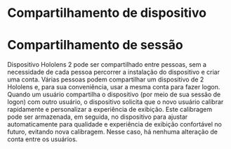 # <a name="device-sharing"></a>Compartilhamento de dispositivo


# <a name="session-sharing"></a>Compartilhamento de sessão

Dispositivo Hololens 2 pode ser compartilhado entre pessoas, sem a necessidade de cada pessoa percorrer a instalação do dispositivo e criar uma conta. Várias pessoas podem compartilhar um dispositivo de 2 Hololens e, para sua conveniência, usar a mesma conta para fazer logon. Quando um usuário compartilha o dispositivo (por meio de sua sessão de logon) com outro usuário, o dispositivo solicita que o novo usuário calibrar rapidamente e personalizar a experiência de exibição. Este calibragem pode ser armazenada, em seguida, no dispositivo para ajustar automaticamente para qualidade e experiência de exibição confortável no futuro, evitando nova calibragem. Nesse caso, há nenhuma alteração de conta entre os usuários. 
